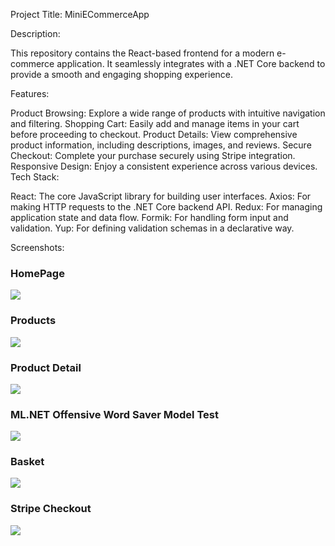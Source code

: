 
Project Title: MiniECommerceApp

Description:

This repository contains the React-based frontend for a modern e-commerce application. It seamlessly integrates with a .NET Core backend to provide a smooth and engaging shopping experience.

Features:

Product Browsing: Explore a wide range of products with intuitive navigation and filtering.
Shopping Cart: Easily add and manage items in your cart before proceeding to checkout.
Product Details: View comprehensive product information, including descriptions, images, and reviews.
Secure Checkout: Complete your purchase securely using Stripe integration.
Responsive Design: Enjoy a consistent experience across various devices.
Tech Stack:

React: The core JavaScript library for building user interfaces.
Axios: For making HTTP requests to the .NET Core backend API.
Redux: For managing application state and data flow.
Formik: For handling form input and validation.
Yup: For defining validation schemas in a declarative way.

Screenshots:

<h3>HomePage</h3>
<img src="https://drive.google.com/file/d/1yA88qPt-G2YgjO5UJPpz5Xz6F3FFGqa3/view?usp=sharing" />
</br>

<h3>Products</h3>
<img src="https://drive.google.com/file/d/1Y4EE_YzonyBr0PadV2GB4RBI7l8JiLkR/view?usp=sharing" />
</br>

<h3>Product Detail</h3>
<img src="https://drive.google.com/file/d/1ECM9uDnSvunEDIUcNFS5-jIaVlj744tk/view?usp=sharing" />
</br>

<h3>ML.NET Offensive Word Saver Model Test</h3>
<img src="https://drive.google.com/file/d/1EKvWgsDM_A7xhYgX1sRrVsu-n51vqQm6/view?usp=sharing" />
</br>

<h3>Basket</h3>
<img src="https://drive.google.com/file/d/1Z2hR8WygEo4Fl9ppngEqbp8wziPkAPVT/view?usp=sharing" />
</br>

<h3>Stripe Checkout</h3>
<img src="https://drive.google.com/file/d/1gAnHSVxFgldiG_g4ao3tqkBE4RxkF3Qq/view?usp=sharing" />



